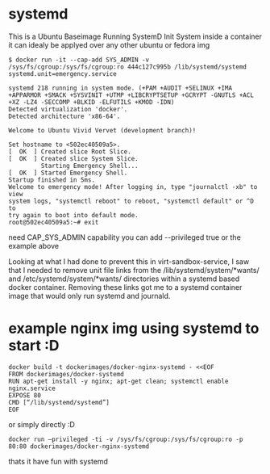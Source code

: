 systemd
=======

This is a Ubuntu Baseimage Running SystemD Init System inside a container it can idealy be applyed over any other ubuntu or fedora img
````
$ docker run -it --cap-add SYS_ADMIN -v /sys/fs/cgroup:/sys/fs/cgroup:ro 444c127c995b /lib/systemd/systemd   systemd.unit=emergency.service

systemd 218 running in system mode. (+PAM +AUDIT +SELINUX +IMA +APPARMOR +SMACK +SYSVINIT +UTMP +LIBCRYPTSETUP +GCRYPT -GNUTLS +ACL +XZ -LZ4 -SECCOMP +BLKID -ELFUTILS +KMOD -IDN)
Detected virtualization 'docker'.
Detected architecture 'x86-64'.

Welcome to Ubuntu Vivid Vervet (development branch)!

Set hostname to <502ec40509a5>.
[  OK  ] Created slice Root Slice.
[  OK  ] Created slice System Slice.
         Starting Emergency Shell...
[  OK  ] Started Emergency Shell.
Startup finished in 5ms.
Welcome to emergency mode! After logging in, type "journalctl -xb" to view
system logs, "systemctl reboot" to reboot, "systemctl default" or ^D to
try again to boot into default mode.
root@502ec40509a5:~# exit
`````

need CAP_SYS_ADMIN capability you can add --privileged true or the example above

Looking at what I had done to prevent this in virt-sandbox-service, I saw that I needed to remove unit file links from the /lib/systemd/system/*wants/ and  /etc/systemd/system/*wants/ directories within a systemd based docker container.  Removing these links got me to a systemd container image that would only run systemd and journald.

# example nginx img using systemd to start :D
`````
docker build -t dockerimages/docker-nginx-systemd - <<EOF
FROM dockerimages/docker-systemd
RUN apt-get install -y nginx; apt-get clean; systemctl enable nginx.service
EXPOSE 80
CMD [“/lib/systemd/systemd”]
EOF
`````

or simply directly :D
`````
docker run –privileged -ti -v /sys/fs/cgroup:/sys/fs/cgroup:ro -p 80:80 dockerimages/docker-nginx-systemd
`````

thats it have fun with systemd
